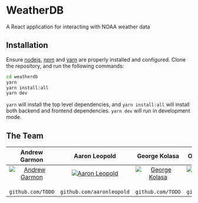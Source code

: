 # WeatherDB

A React application for interacting with NOAA weather data

## Installation

Ensure [nodejs](https://nodejs.org/en/), [npm](https://www.npmjs.com/get-npm) and [yarn](https://classic.yarnpkg.com/en/docs/install/) are properly installed and configured. Clone the repository, and run the following commands:

```bash
cd weatherdb
yarn
yarn install:all
yarn dev
```

`yarn` will install the top level dependencies, and `yarn install:all` will install both backend and frontend dependencies. `yarn dev` will run in development mode.

## The Team

|               **Andrew Garmon**               |                                                                      **Aaron Leopold**                                                                      |               **George Kolasa**               |              **Octavio Ochoa**               |
| :-------------------------------------------: | :---------------------------------------------------------------------------------------------------------------------------------------------------------: | :-------------------------------------------: | :------------------------------------------: |
| [![Andrew Garmon]()](https://github.com/TODO) | [![Aaron Leopold](https://avatars3.githubusercontent.com/u/36278431?s=400&u=e081a3c4c5721096cfff9a7f8399eeeee0026338&v=4)](https://github.com/aaronleopold) | [![George Kolasa]()](https://github.com/TODO) | [![Octavio Ochoa]()](http://github.com/TODO) |
|              ` github.com/TODO`               |                                                                 ` github.com/aaronleopold`                                                                  |              ` github.com/TODO`               |              ` github.com/TODO`              |
